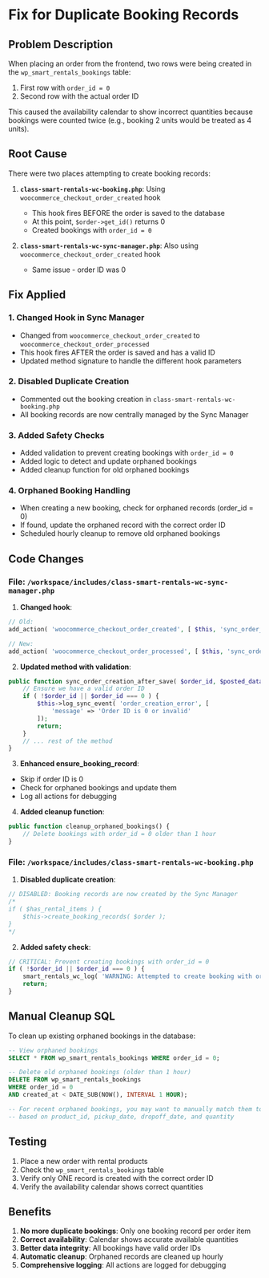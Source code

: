 # Fix for Duplicate Booking Records

## Problem Description
When placing an order from the frontend, two rows were being created in the `wp_smart_rentals_bookings` table:
1. First row with `order_id = 0`
2. Second row with the actual order ID

This caused the availability calendar to show incorrect quantities because bookings were counted twice (e.g., booking 2 units would be treated as 4 units).

## Root Cause
There were two places attempting to create booking records:

1. **`class-smart-rentals-wc-booking.php`**: Using `woocommerce_checkout_order_created` hook
   - This hook fires BEFORE the order is saved to the database
   - At this point, `$order->get_id()` returns 0
   - Created bookings with `order_id = 0`

2. **`class-smart-rentals-wc-sync-manager.php`**: Also using `woocommerce_checkout_order_created` hook
   - Same issue - order ID was 0

## Fix Applied

### 1. Changed Hook in Sync Manager
- Changed from `woocommerce_checkout_order_created` to `woocommerce_checkout_order_processed`
- This hook fires AFTER the order is saved and has a valid ID
- Updated method signature to handle the different hook parameters

### 2. Disabled Duplicate Creation
- Commented out the booking creation in `class-smart-rentals-wc-booking.php`
- All booking records are now centrally managed by the Sync Manager

### 3. Added Safety Checks
- Added validation to prevent creating bookings with `order_id = 0`
- Added logic to detect and update orphaned bookings
- Added cleanup function for old orphaned bookings

### 4. Orphaned Booking Handling
- When creating a new booking, check for orphaned records (order_id = 0)
- If found, update the orphaned record with the correct order ID
- Scheduled hourly cleanup to remove old orphaned bookings

## Code Changes

### File: `/workspace/includes/class-smart-rentals-wc-sync-manager.php`

1. **Changed hook**:
```php
// Old:
add_action( 'woocommerce_checkout_order_created', [ $this, 'sync_order_creation' ], 10, 1 );

// New:
add_action( 'woocommerce_checkout_order_processed', [ $this, 'sync_order_creation_after_save' ], 10, 3 );
```

2. **Updated method with validation**:
```php
public function sync_order_creation_after_save( $order_id, $posted_data, $order ) {
    // Ensure we have a valid order ID
    if ( !$order_id || $order_id === 0 ) {
        $this->log_sync_event( 'order_creation_error', [
            'message' => 'Order ID is 0 or invalid'
        ]);
        return;
    }
    // ... rest of the method
}
```

3. **Enhanced ensure_booking_record**:
- Skip if order ID is 0
- Check for orphaned bookings and update them
- Log all actions for debugging

4. **Added cleanup function**:
```php
public function cleanup_orphaned_bookings() {
    // Delete bookings with order_id = 0 older than 1 hour
}
```

### File: `/workspace/includes/class-smart-rentals-wc-booking.php`

1. **Disabled duplicate creation**:
```php
// DISABLED: Booking records are now created by the Sync Manager
/*
if ( $has_rental_items ) {
    $this->create_booking_records( $order );
}
*/
```

2. **Added safety check**:
```php
// CRITICAL: Prevent creating bookings with order_id = 0
if ( !$order_id || $order_id === 0 ) {
    smart_rentals_wc_log( 'WARNING: Attempted to create booking with order_id = 0. Skipping.' );
    return;
}
```

## Manual Cleanup SQL

To clean up existing orphaned bookings in the database:

```sql
-- View orphaned bookings
SELECT * FROM wp_smart_rentals_bookings WHERE order_id = 0;

-- Delete old orphaned bookings (older than 1 hour)
DELETE FROM wp_smart_rentals_bookings 
WHERE order_id = 0 
AND created_at < DATE_SUB(NOW(), INTERVAL 1 HOUR);

-- For recent orphaned bookings, you may want to manually match them to orders
-- based on product_id, pickup_date, dropoff_date, and quantity
```

## Testing

1. Place a new order with rental products
2. Check the `wp_smart_rentals_bookings` table
3. Verify only ONE record is created with the correct order ID
4. Verify the availability calendar shows correct quantities

## Benefits

1. **No more duplicate bookings**: Only one booking record per order item
2. **Correct availability**: Calendar shows accurate available quantities
3. **Better data integrity**: All bookings have valid order IDs
4. **Automatic cleanup**: Orphaned records are cleaned up hourly
5. **Comprehensive logging**: All actions are logged for debugging